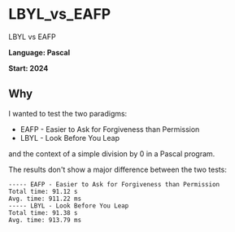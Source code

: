 # LBYL_vs_EAFP
LBYL vs EAFP

**Language: Pascal**

**Start: 2024**

## Why
I wanted to test the two paradigms:

- EAFP - Easier to Ask for Forgiveness than Permission
- LBYL - Look Before You Leap

and the context of a simple division by 0 in a Pascal program.

The results don't show a major difference between the two tests:

```
----- EAFP - Easier to Ask for Forgiveness than Permission
Total time: 91.12 s
Avg. time: 911.22 ms
----- LBYL - Look Before You Leap
Total time: 91.38 s
Avg. time: 913.79 ms
```